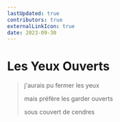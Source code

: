 ```yaml
---
lastUpdated: true
contributors: true
externalLinkIcon: true
date: 2023-09-30
---
```

# Les Yeux Ouverts

> j'aurais pu fermer les yeux
>
> mais préfère les garder ouverts
>
> sous couvert de cendres